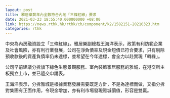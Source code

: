 ```yaml
---
layout: post
title: 雅居樂冀年內全數符合內地「三條紅線」要求
date: 2021-03-23 18:55:40.000000000 +08:00
link: https://news.rthk.hk/rthk/ch/component/k2/1582151-20210323.htm
categories: rthk
---
```


中央為內房融資設立「三條紅線」。雅居樂副總裁王海洋表示，政策有利防範企業及社會風險，亦有利行業發展，公司在淨負債率及現金短債已符合要求，只有剔除預收款後的資產負債率仍未達標，並希望在今年達標，會全力以赴實現「轉綠」。

公司早前建議分拆旗下綠色生態景觀服務、室內裝飾家居服務的雅城，在港交所主板獨立上市，並已遞交申請表。

王海洋表示，分拆雅城是根據業務發展需要既定方針，不是為達標而做，又指分拆對集團有正面作用，令現金增加，亦有利市場發現雅城價值，形容是雙贏。
